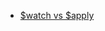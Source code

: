 * [$watch vs $apply](http://stackoverflow.com/questions/15112584/angularjs-using-scope-watch-and-scope-apply)

